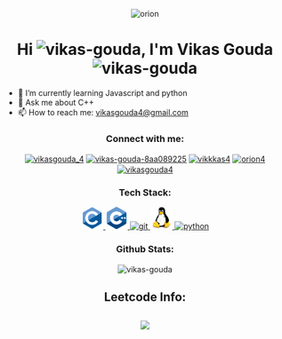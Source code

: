 
<p align="center"> <img src="https://user-images.githubusercontent.com/97686895/212467868-29f61f1c-fb58-47a6-b77b-ae4149fa75ac.gif" alt="orion" height=400px width=1000px /> </p>

<h1 align="center"> Hi <img src="https://media.tenor.com/nebZyl8oN7IAAAAj/wave-hello.gif" alt="vikas-gouda" width="30" height="30" />, I'm Vikas Gouda <img src="https://media.tenor.com/lNtmoshuUI8AAAAi/bahroo-hacker.gif" alt="vikas-gouda" width="30" height="30" /> </h1>
 
<!--
**vikas-gouda/vikas-gouda** is a ✨ _special_ ✨ repository because its `README.md` (this file) appears on your GitHub profile.

Here are some ideas to get you started:
<p>
- 🔭 I’m currently working on ...

- 👯 I’m looking to collaborate on ...
- 🤔 I’m looking for help with ...


- 😄 Pronouns: ...
- ⚡ Fun fact: ...
-->
- 🌱 I’m currently learning Javascript and python
- 💬 Ask me about C++
- 📫 How to reach me: vikasgouda4@gmail.com
</p>
<h3 align="center">Connect with me:</h3>
<p align="center">
<a href="https://twitter.com/vikasgouda_4" target="_blank"><img align="center" src="https://raw.githubusercontent.com/rahuldkjain/github-profile-readme-generator/master/src/images/icons/Social/twitter.svg" alt="vikasgouda_4" height="30" width="40" /></a>
<a href="https://www.linkedin.com/in/vikas-gouda-8aa089225/" target="_blank"><img align="center" src="https://raw.githubusercontent.com/rahuldkjain/github-profile-readme-generator/master/src/images/icons/Social/linked-in-alt.svg" alt="vikas-gouda-8aa089225" height="30" width="40" /></a>
<a href="https://instagram.com/vikkkas4/" target="_blank"><img align="center" src="https://raw.githubusercontent.com/rahuldkjain/github-profile-readme-generator/master/src/images/icons/Social/instagram.svg" alt="vikkkas4" height="30" width="40" /></a>
<a href="https://www.codechef.com/users/orion4" target="_blank"><img align="center" src="https://user-images.githubusercontent.com/97686895/212468097-095eb3d3-1fdb-4362-a282-ac2736a7a1c3.png" alt="orion4" height="30" width="40" /></a>
<a href="https://www.leetcode.com/vikasgouda4" target="_blank"><img align="center" src="https://raw.githubusercontent.com/rahuldkjain/github-profile-readme-generator/master/src/images/icons/Social/leet-code.svg" alt="vikasgouda4" height="30" width="40" /></a>
</p>

<h3 align="center">Tech Stack:</h3>
 <p align="center">
 <a href="https://www.cprogramming.com/" target="_blank" rel="noreferrer"> <img src="https://raw.githubusercontent.com/devicons/devicon/master/icons/c/c-original.svg" alt="c" width="40" height="40"/> </a> 
 <a href="https://www.w3schools.com/cpp/" target="_blank" rel="noreferrer"> <img src="https://raw.githubusercontent.com/devicons/devicon/master/icons/cplusplus/cplusplus-original.svg" alt="cplusplus" width="40" height="40"/> </a>
 <a href="https://git-scm.com/" target="_blank" rel="noreferrer"> <img src="https://www.vectorlogo.zone/logos/git-scm/git-scm-icon.svg" alt="git" width="40" height="40"/> </a>
 <a href="https://www.linux.org/" target="_blank" rel="noreferrer"> <img src="https://raw.githubusercontent.com/devicons/devicon/master/icons/linux/linux-original.svg" alt="linux" width="40" height="40"/> </a> 
 <a href="https://www.python.org/" target="_blank" rel="noreferrer"> <img src="https://upload.wikimedia.org/wikipedia/commons/c/c3/Python-logo-notext.svg" alt="python" width="40" height="40"/> </a>
 </p>
 
 
<h3 align="center">Github Stats:</h3>
<p align="center">
 
<!-- <img align="center" src="https://github-readme-stats.vercel.app/api?username=vikas-gouda&theme=dark&hide_border=false&include_all_commits=true&count_private=true" alt="vikas-gouda"/>
 <br><br> -->
<img align="center" src="https://github-readme-streak-stats.herokuapp.com/?user=vikas-gouda&theme=dark&hide_border=false" alt="vikas-gouda" />

 
<h2 align="center">Leetcode Info: <h2>
 <p align="center">
  <img  align=top flex-grow=1 src="https://leetcard.jacoblin.cool/vikasgouda4?theme=dark&font=Nunito&ext=heatmap" />  
</p>



